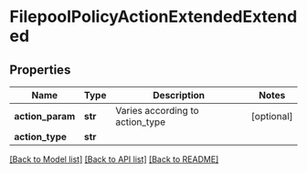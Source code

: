 # FilepoolPolicyActionExtendedExtended

## Properties
Name | Type | Description | Notes
------------ | ------------- | ------------- | -------------
**action_param** | **str** | Varies according to action_type | [optional] 
**action_type** | **str** |  | 

[[Back to Model list]](../README.md#documentation-for-models) [[Back to API list]](../README.md#documentation-for-api-endpoints) [[Back to README]](../README.md)


